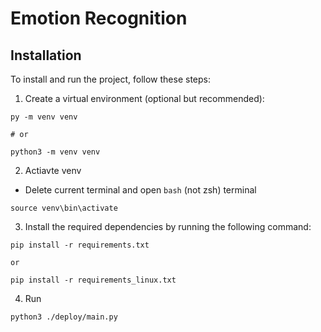 # Emotion Recognition

## Installation

To install and run the project, follow these steps:

1. Create a virtual environment (optional but recommended):

```shell
py -m venv venv

# or

python3 -m venv venv
```

2. Actiavte venv

- Delete current terminal and open `bash` (not zsh) terminal

```shell
source venv\bin\activate
```

3. Install the required dependencies by running the following command:

```shell
pip install -r requirements.txt

or

pip install -r requirements_linux.txt
```

4. Run

```shell
python3 ./deploy/main.py
```